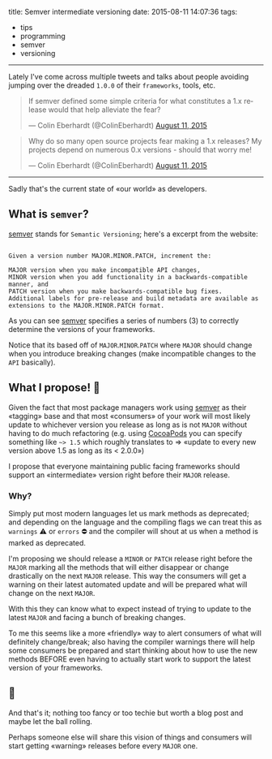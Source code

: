 title: Semver intermediate versioning
date: 2015-08-11 14:07:36
tags:
- tips
- programming
- semver
- versioning
---
Lately I've come across multiple tweets and talks about people avoiding jumping over the dreaded `1.0.0` of their `frameworks`, tools, etc.

<blockquote class="twitter-tweet" lang="en"><p lang="en" dir="ltr">If semver defined some simple criteria for what constitutes a 1.x release would that help alleviate the fear?</p>&mdash; Colin Eberhardt (@ColinEberhardt) <a href="https://twitter.com/ColinEberhardt/status/631152832490643457">August 11, 2015</a></blockquote>
<script async src="//platform.twitter.com/widgets.js" charset="utf-8"></script>

<blockquote class="twitter-tweet" lang="en"><p lang="en" dir="ltr">Why do so many open source projects fear making a 1.x releases? My projects depend on numerous 0.x versions - should that worry me!</p>&mdash; Colin Eberhardt (@ColinEberhardt) <a href="https://twitter.com/ColinEberhardt/status/631152342826663936">August 11, 2015</a></blockquote>
<script async src="//platform.twitter.com/widgets.js" charset="utf-8"></script>

---

Sadly that's the current state of «our world» as developers.

<!--more-->

## What is `semver`?
[semver][semver] stands for `Semantic Versioning`; here's a excerpt from the website:

```, Semver Org, http://semver.org/

Given a version number MAJOR.MINOR.PATCH, increment the:

MAJOR version when you make incompatible API changes,
MINOR version when you add functionality in a backwards-compatible manner, and
PATCH version when you make backwards-compatible bug fixes.
Additional labels for pre-release and build metadata are available as extensions to the MAJOR.MINOR.PATCH format.
```
As you can see [semver][semver] specifies a series of numbers (3) to correctly determine the versions of your frameworks.

Notice that its based off of `MAJOR`.`MINOR`.`PATCH` where `MAJOR` should change when you introduce breaking changes (make incompatible changes to the `API` basically).

## What I propose! 🎉
Given the fact that most package managers work using [semver][semver] as their «tagging» base and that most «consumers» of your work will most likely update to whichever version you release as long as is not `MAJOR` without having to do much refactoring (e.g. using [CocoaPods][cocoapods] you can specify something like `~> 1.5` which roughly translates to => «update to every new version above 1.5 as long as its < 2.0.0»)

I propose that everyone maintaining public facing frameworks should support an «intermediate» version right before their `MAJOR` release.

### Why?
Simply put most modern languages let us mark methods as deprecated; and depending on the language and the compiling flags we can treat this as `warnings` ⚠ or `errors` ⛔ and the compiler will shout at us when a method is marked as deprecated.

I'm proposing we should release a `MINOR` or `PATCH` release right before the `MAJOR` marking all the methods that will either disappear or change drastically on the next `MAJOR` release. This way the consumers will get a warning on their latest automated update and will be prepared what will change on the next `MAJOR`.

With this they can know what to expect instead of trying to update to the latest `MAJOR` and facing a bunch of breaking changes.

To me this seems like a more «friendly» way to alert consumers of what will definitely change/break; also having the compiler warnings there will help some consumers be prepared and start thinking about how to use the new methods BEFORE even having to actually start work to support the latest version of your frameworks.

## 👋
And that's it; nothing too fancy or too techie but worth a blog post and maybe let the ball rolling.

Perhaps someone else will share this vision of things and consumers will start getting «warning» releases before every `MAJOR` one.

[semver]:http://semver.org/
[cocoapods]:https://cocoapods.org
